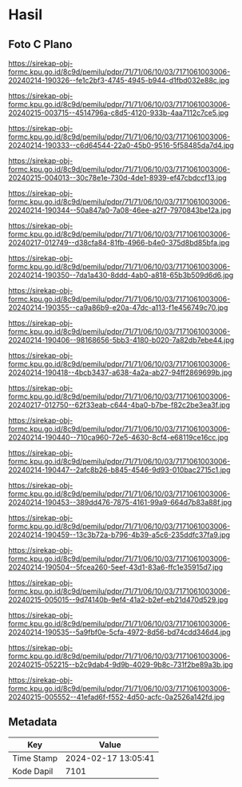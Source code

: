 # Hasil

## Foto C Plano

https://sirekap-obj-formc.kpu.go.id/8c9d/pemilu/pdpr/71/71/06/10/03/7171061003006-20240214-190326--fe1c2bf3-4745-4945-b944-d1fbd032e88c.jpg

https://sirekap-obj-formc.kpu.go.id/8c9d/pemilu/pdpr/71/71/06/10/03/7171061003006-20240215-003715--4514796a-c8d5-4120-933b-4aa7112c7ce5.jpg

https://sirekap-obj-formc.kpu.go.id/8c9d/pemilu/pdpr/71/71/06/10/03/7171061003006-20240214-190333--c6d64544-22a0-45b0-9516-5f58485da7d4.jpg

https://sirekap-obj-formc.kpu.go.id/8c9d/pemilu/pdpr/71/71/06/10/03/7171061003006-20240215-004013--30c78e1e-730d-4de1-8939-ef47cbdccf13.jpg

https://sirekap-obj-formc.kpu.go.id/8c9d/pemilu/pdpr/71/71/06/10/03/7171061003006-20240214-190344--50a847a0-7a08-46ee-a2f7-7970843be12a.jpg

https://sirekap-obj-formc.kpu.go.id/8c9d/pemilu/pdpr/71/71/06/10/03/7171061003006-20240217-012749--d38cfa84-81fb-4966-b4e0-375d8bd85bfa.jpg

https://sirekap-obj-formc.kpu.go.id/8c9d/pemilu/pdpr/71/71/06/10/03/7171061003006-20240214-190350--7da1a430-8ddd-4ab0-a818-65b3b509d6d6.jpg

https://sirekap-obj-formc.kpu.go.id/8c9d/pemilu/pdpr/71/71/06/10/03/7171061003006-20240214-190355--ca9a86b9-e20a-47dc-a113-f1e456749c70.jpg

https://sirekap-obj-formc.kpu.go.id/8c9d/pemilu/pdpr/71/71/06/10/03/7171061003006-20240214-190406--98168656-5bb3-4180-b020-7a82db7ebe44.jpg

https://sirekap-obj-formc.kpu.go.id/8c9d/pemilu/pdpr/71/71/06/10/03/7171061003006-20240214-190418--4bcb3437-a638-4a2a-ab27-94ff2869699b.jpg

https://sirekap-obj-formc.kpu.go.id/8c9d/pemilu/pdpr/71/71/06/10/03/7171061003006-20240217-012750--62f33eab-c644-4ba0-b7be-f82c2be3ea3f.jpg

https://sirekap-obj-formc.kpu.go.id/8c9d/pemilu/pdpr/71/71/06/10/03/7171061003006-20240214-190440--710ca960-72e5-4630-8cf4-e68119ce16cc.jpg

https://sirekap-obj-formc.kpu.go.id/8c9d/pemilu/pdpr/71/71/06/10/03/7171061003006-20240214-190447--2afc8b26-b845-4546-9d93-010bac2715c1.jpg

https://sirekap-obj-formc.kpu.go.id/8c9d/pemilu/pdpr/71/71/06/10/03/7171061003006-20240214-190453--389dd476-7875-4161-99a9-664d7b83a88f.jpg

https://sirekap-obj-formc.kpu.go.id/8c9d/pemilu/pdpr/71/71/06/10/03/7171061003006-20240214-190459--13c3b72a-b796-4b39-a5c6-235ddfc37fa9.jpg

https://sirekap-obj-formc.kpu.go.id/8c9d/pemilu/pdpr/71/71/06/10/03/7171061003006-20240214-190504--5fcea260-5eef-43d1-83a6-ffc1e35915d7.jpg

https://sirekap-obj-formc.kpu.go.id/8c9d/pemilu/pdpr/71/71/06/10/03/7171061003006-20240215-005015--9d74140b-9ef4-41a2-b2ef-eb21d470d529.jpg

https://sirekap-obj-formc.kpu.go.id/8c9d/pemilu/pdpr/71/71/06/10/03/7171061003006-20240214-190535--5a9fbf0e-5cfa-4972-8d56-bd74cdd346d4.jpg

https://sirekap-obj-formc.kpu.go.id/8c9d/pemilu/pdpr/71/71/06/10/03/7171061003006-20240215-052215--b2c9dab4-9d9b-4029-9b8c-731f2be89a3b.jpg

https://sirekap-obj-formc.kpu.go.id/8c9d/pemilu/pdpr/71/71/06/10/03/7171061003006-20240215-005552--41efad6f-f552-4d50-acfc-0a2526a142fd.jpg


## Metadata

| Key        | Value               |
| ---------- | ------------------- |
| Time Stamp | 2024-02-17 13:05:41 |
| Kode Dapil | 7101                |



